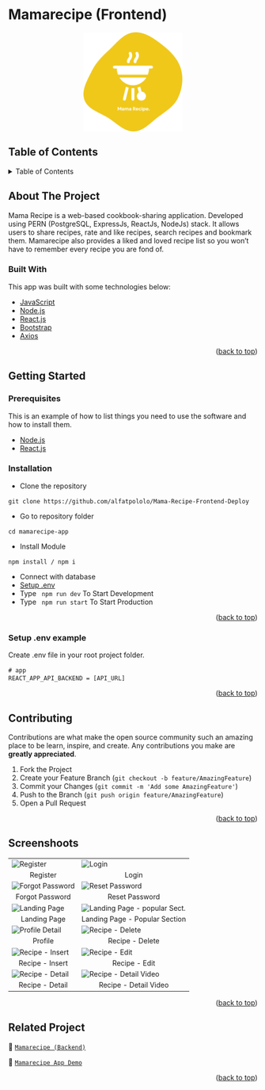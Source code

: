 # Mamarecipe (Frontend)

<!-- Logo -->
<div align="center">
<img src="./documentation/logo.svg" align="center" width="200" height="200" />
</div>

<!-- Table of Contents -->
## Table of Contents

<details>
  <summary>Table of Contents</summary>
  <ol>
    <li>
      <a href="#about-the-project">About The Project</a>
      <ul>
        <li><a href="#built-with">Built With</a></li>
      </ul>
    </li>
    <li>
      <a href="#getting-started">Getting Started</a>
      <ul>
        <li><a href="#prerequisites">Prerequisites</a></li>
        <li><a href="#requirements">Requirements</a></li>
        <li><a href="#installation">Installation</a></li>
        <li><a href="#setup-env-example">Setup .env example</a></li>
      </ul>
    </li>
    <li><a href="#contributing">Contributing</a></li>
    <li><a href="#screenshoots">Screenshoots</a></li>
    <li><a href="#related-project">Related Projects</a></li>
  </ol>
</details>

<!-- About The Project -->
## About The Project
Mama Recipe is a web-based cookbook-sharing application.
Developed using PERN (PostgreSQL, ExpressJs, ReactJs, NodeJs) stack.
It allows users to share recipes, rate and like recipes, search recipes and bookmark them.
Mamarecipe also provides a liked and loved recipe list so you won’t have to remember every recipe you are fond of.

### Built With
This app was built with some technologies below:
- [JavaScript](https://www.javascript.com/)
- [Node.js](https://nodejs.org/en/)
- [React.js](https://reactjs.org/)
- [Bootstrap](https://getbootstrap.com/)
- [Axios](https://axios-http.com/)

<p align="right">(<a href="#top">back to top</a>)</p>

<!-- Getting Started -->
## Getting Started

### Prerequisites

This is an example of how to list things you need to use the software and how to install them.

* [Node.js](https://nodejs.org/en/download/)
* [React.js](https://reactjs.org/docs/create-a-new-react-app.html)

### Installation

- Clone the repository
```
git clone https://github.com/alfatpololo/Mama-Recipe-Frontend-Deploy
```
- Go to repository folder
```
cd mamarecipe-app
```
- Install Module
```
npm install / npm i
```
- Connect with database
- <a href="#setup-env-example">Setup .env</a>
- Type ` npm run dev` To Start Development
- Type ` npm run start` To Start Production

<p align="right">(<a href="#top">back to top</a>)</p>

### Setup .env example

Create .env file in your root project folder.

```env
# app
REACT_APP_API_BACKEND = [API_URL]
```

<p align="right">(<a href="#top">back to top</a>)</p>

<!-- Contributing -->
## Contributing

Contributions are what make the open source community such an amazing place to be learn, inspire, and create. Any contributions you make are **greatly appreciated**.

1. Fork the Project
2. Create your Feature Branch (`git checkout -b feature/AmazingFeature`)
3. Commit your Changes (`git commit -m 'Add some AmazingFeature'`)
4. Push to the Branch (`git push origin feature/AmazingFeature`)
5. Open a Pull Request

<p align="right">(<a href="#top">back to top</a>)</p>

<!-- Screenshoots -->
## Screenshoots
<table>
  <tr>
    <td><image src="./documentation/register.jpeg" alt="Register" width=100% ></td>
    <td><image src="./documentation/login.jpeg" alt="Login" width=100%/></td>
  </tr>
  <tr>
    <td align="center">Register</td>
    <td align="center">Login</td>
  </tr>
  
  <tr>
    <td><image src="./documentation/forgot-password.jpeg" alt="Forgot Password" width=100%></td>
    <td><image src="./documentation/reset-password.jpeg" alt="Reset Password" width=100%></td>
  </tr>
  <tr>
      <td align="center">Forgot Password</td>
      <td align="center">Reset Password</td>
  </tr>

  <tr>
    <td><image src="./documentation/landing.png" alt="Landing Page" width=100%></td>
    <td><image src="./documentation/landing-popular.jpeg" alt="Landing Page - popular Sect." width=100%/></td>
  </tr>
   <tr>
    <td align="center">Landing Page</td>
    <td align="center">Landing Page - Popular Section</td>
  </tr>
  
  <tr>
    <td><image src="./documentation/profile-detail.jpeg" alt="Profile Detail" width=100%></td>
    <td><image src="./documentation/recipe-delete.jpeg" alt="Recipe - Delete" width=100%></td>
  </tr>
  <tr>
      <td align="center">Profile</td>
       <td align="center">Recipe - Delete</td>
  </tr>
  
  <tr>
    <td><image src="./documentation/recipe-insert.jpeg" alt="Recipe - Insert" width=100%></td>
    <td><image src="./documentation/recipe-edit.jpeg" alt="Recipe - Edit" width=100%></td>
  </tr>
  <tr>
      <td align="center">Recipe - Insert</td>
     <td align="center">Recipe - Edit</td>
  </tr>
  
  <tr>
    <td><image src="./documentation/recipe-detail.jpeg" alt="Recipe - Detail" width=100%></td>
    <td><image src="./documentation/recipe-detail-video.jpeg" alt="Recipe - Detail Video" width=100%></td>    
  </tr>
  <tr>
     <td align="center">Recipe - Detail</td>
     <td align="center">Recipe - Detail Video</td>
  </tr>
</table>


<p align="right">(<a href="#top">back to top</a>)</p>

<!-- Related Projects -->
## Related Project
:rocket: [`Mamarecipe (Backend)`](https://github.com/alfatpololo/Mama-Recipe-Backend-Deploy)

<!-- :rocket: [`Mamarecipe Web Service`](https://zany-tan-beetle-kit.cyclic.app/) -->

:rocket: [`Mamarecipe App Demo`](https://mama-recipe-frontend.vercel.app)

<p align="right">(<a href="#top">back to top</a>)</p>

